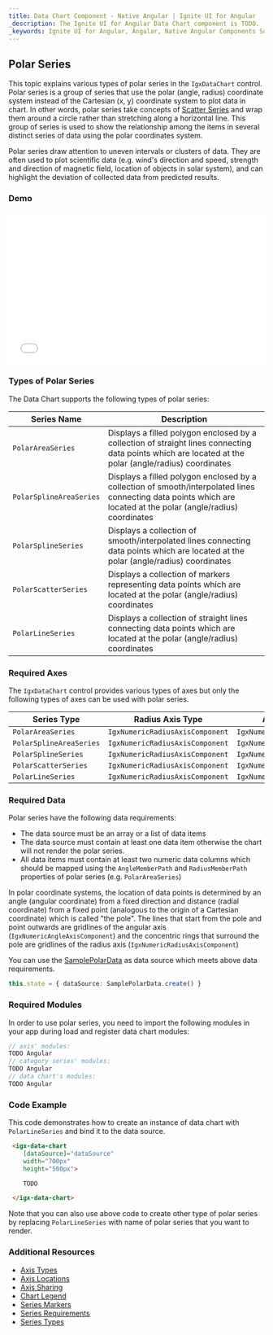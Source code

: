 ```yaml
---
title: Data Chart Component - Native Angular | Ignite UI for Angular
_description: The Ignite UI for Angular Data Chart component is TODO.
_keywords: Ignite UI for Angular, Angular, Native Angular Components Suite, Native Angular Controls, Native Angular Components, Native Angular Components Library, Angular Chart, Angular Chart Control, Angular Chart Example, Angular Chart Component, Angular Data Chart
---
```


## Polar Series

This topic explains various types of polar series in the `IgxDataChart` control. Polar series is a group of series that use the polar (angle, radius) coordinate system instead of the Cartesian (x, y) coordinate system to plot data in chart. In other words, polar series take concepts of [Scatter Series](datachart_series_types_scatter.md) and wrap them around a circle rather than stretching along a horizontal line. This group of series is used to show the relationship among the items in several distinct series of data using the polar coordinates system.

Polar series draw attention to uneven intervals or clusters of data. They are often used to plot scientific data (e.g. wind's direction and speed, strength and direction of magnetic field, location of objects in solar system), and can highlight the deviation of collected data from predicted results.

### Demo

<div class="sample-container" style="height: 300px">
    <iframe id="data-chart-type-polar-series-iframe" src='{environment:demosBaseUrl}/data-chart-type-polar-series' width="100%" height="100%" seamless frameBorder="0" onload="onSampleIframeContentLoaded(this);"></iframe>
</div>
<!-- <div>
    <button data-localize="stackblitz" disabled class="stackblitz-btn" data-iframe-id="financial-chart-type-polar-series-iframe" data-demos-base-url="{environment:demosBaseUrl}">View on StackBlitz
    </button>
</div> -->

<div class="divider--half"></div>

### Types of Polar Series

The Data Chart supports the following types of polar series:

| Series Name             | Description                                                                                                                                                      |
| ----------------------- | ---------------------------------------------------------------------------------------------------------------------------------------------------------------- |
| `PolarAreaSeries`       | Displays a filled polygon enclosed by a collection of straight lines connecting data points which are located at the polar (angle/radius) coordinates            |
| `PolarSplineAreaSeries` | Displays a filled polygon enclosed by a collection of smooth/interpolated lines connecting data points which are located at the polar (angle/radius) coordinates |
| `PolarSplineSeries`     | Displays a collection of smooth/interpolated lines connecting data points which are located at the polar (angle/radius) coordinates                              |
| `PolarScatterSeries`    | Displays a collection of markers representing data points which are located at the polar (angle/radius) coordinates                                              |
| `PolarLineSeries`       | Displays a collection of straight lines connecting data points which are located at the polar (angle/radius) coordinates                                         |

### Required Axes

The `IgxDataChart` control provides various types of axes but only the following types of axes can be used with polar series.

| Series Type             | Radius Axis Type                | Angle Axis Type                |
| ----------------------- | ------------------------------- | ------------------------------ |
| `PolarAreaSeries`       | `IgxNumericRadiusAxisComponent` | `IgxNumericAngleAxisComponent` |
| `PolarSplineAreaSeries` | `IgxNumericRadiusAxisComponent` | `IgxNumericAngleAxisComponent` |
| `PolarSplineSeries`     | `IgxNumericRadiusAxisComponent` | `IgxNumericAngleAxisComponent` |
| `PolarScatterSeries`    | `IgxNumericRadiusAxisComponent` | `IgxNumericAngleAxisComponent` |
| `PolarLineSeries`       | `IgxNumericRadiusAxisComponent` | `IgxNumericAngleAxisComponent` |

### Required Data

Polar series have the following data requirements:

-   The data source must be an array or a list of data items
-   The data source must contain at least one data item otherwise the chart will not render the polar series.
-   All data items must contain at least two numeric data columns which should be mapped using the `AngleMemberPath` and `RadiusMemberPath` properties of polar series (e.g. `PolarAreaSeries`)

In polar coordinate systems, the location of data points is determined by an angle (angular coordinate) from a fixed direction and distance (radial coordinate) from a fixed point (analogous to the origin of a Cartesian coordinate) which is called "the pole". The lines that start from the pole and point outwards are gridlines of the angular axis (`IgxNumericAngleAxisComponent`) and the concentric rings that surround the pole are gridlines of the radius axis (`IgxNumericRadiusAxisComponent`)

You can use the [SamplePolarData](datachart_data_sources_polar.md) as data source which meets above data requirements.

```typescript
this.state = { dataSource: SamplePolarData.create() }
```

### Required Modules

<!-- Angular -->

In order to use polar series, you need to import the following modules in your app during load and register data chart modules:

```typescript
// axis' modules:
TODO Angular
// category series' modules:
TODO Angular
// data chart's modules:
TODO Angular
```

### Code Example

This code demonstrates how to create an instance of data chart with `PolarLineSeries` and bind it to the data source.

```html
 <igx-data-chart
    [dataSource]="dataSource"
    width="700px"
    height="500px">

    TODO

 </igx-data-chart>
```

Note that you can also use above code to create other type of polar series by replacing `PolarLineSeries` with name of polar series that you want to render.

### Additional Resources

-   [Axis Types](datachart_axis_types.md)
-   [Axis Locations](datachart_axis_locations.md)
-   [Axis Sharing](datachart_axis_sharing.md)
-   [Chart Legend](datachart_chart_legends.md)
-   [Series Markers](datachart_series_markers.md)
-   [Series Requirements](datachart_series_requirements.md)
-   [Series Types](datachart_series_types.md)
